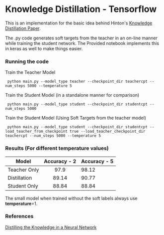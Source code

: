 # Knowledge Distillation - Tensorflow

This is an implementation for the basic idea behind Hinton's [Knowledge Distillation Paper][1]. 

The .py code generates soft targets from the teacher in an on-line manner while training the student network. The Provided notebook implements this in keras as well to make things easier.


### Running the code

Train the Teacher Model

     python main.py --model_type teacher --checkpoint_dir teachercpt --num_steps 5000 --temperature 5
     
Train the Student Model (in a standalone manner for comparison)

     python main.py --model_type student --checkpoint_dir studentcpt --num_steps 5000
     
Train the Student Model (Using Soft Targets from the teacher model)

     python main.py --model_type student --checkpoint_dir studentcpt --load_teacher_from_checkpoint true --load_teacher_checkpoint_dir teachercpt --num_steps 5000 --temperature 5
     
### Results (For different temperature values)

| Model        | Accuracy - 2  | Accuracy - 5 |
| -------------|:-------------:| -------------|  
| Teacher Only | 97.9          | 98.12        |      
| Distillation | 89.14         |  90.77       |  
| Student Only | 88.84         | 88.84        | 

The small model when trained without the soft labels always use **temperature**=1.

### References

[Distilling the Knowledge in a Neural Network](https://arxiv.org/abs/1503.02531)





[1]: https://arxiv.org/abs/1503.02531